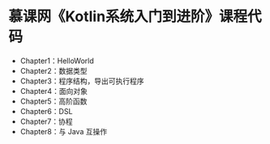 # 慕课网《Kotlin系统入门到进阶》课程代码

- Chapter1：HelloWorld
- Chapter2：数据类型
- Chapter3：程序结构，导出可执行程序
- Chapter4：面向对象
- Chapter5：高阶函数
- Chapter6：DSL
- Chapter7：协程
- Chapter8：与 Java 互操作

